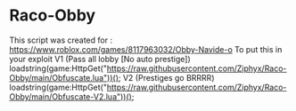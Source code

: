 # Raco-Obby
This script was created for : https://www.roblox.com/games/8117963032/Obby-Navide-o
To put this in your exploit
V1 (Pass all lobby [No auto prestige])
loadstring(game:HttpGet("https://raw.githubusercontent.com/Ziphyx/Raco-Obby/main/Obfuscate.lua"))();
V2 (Prestiges go BRRRR)
loadstring(game:HttpGet("https://raw.githubusercontent.com/Ziphyx/Raco-Obby/main/Obfuscate-V2.lua"))();
